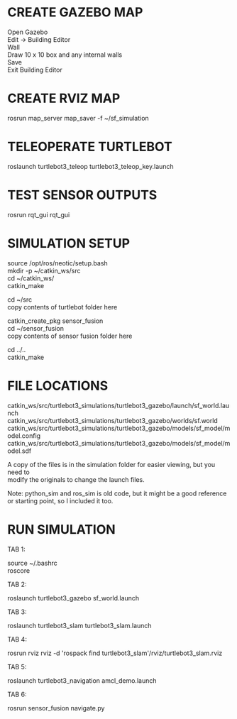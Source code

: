
# CREATE GAZEBO MAP

Open Gazebo <br/>
Edit -> Building Editor <br/>
Wall <br/>
Draw 10 x 10 box and any internal walls <br/>
Save <br/>
Exit Building Editor <br/>


# CREATE RVIZ MAP

rosrun map_server map_saver -f ~/sf_simulation


# TELEOPERATE TURTLEBOT

roslaunch turtlebot3_teleop turtlebot3_teleop_key.launch


# TEST SENSOR OUTPUTS

rosrun rqt_gui rqt_gui


# SIMULATION SETUP

source /opt/ros/neotic/setup.bash <br/>
mkdir -p ~/catkin_ws/src <br/>
cd ~/catkin_ws/ <br/>
catkin_make <br/>

cd ~/src <br/>
copy contents of turtlebot folder here <br/>

catkin_create_pkg sensor_fusion <br/>
cd ~/sensor_fusion <br/>
copy contents of sensor fusion folder here <br/>

cd ../.. <br/>
catkin_make <br/>


# FILE LOCATIONS

catkin_ws/src/turtlebot3_simulations/turtlebot3_gazebo/launch/sf_world.launch <br/>
catkin_ws/src/turtlebot3_simulations/turtlebot3_gazebo/worlds/sf.world <br/>
catkin_ws/src/turtlebot3_simulations/turtlebot3_gazebo/models/sf_model/model.config <br/>
catkin_ws/src/turtlebot3_simulations/turtlebot3_gazebo/models/sf_model/model.sdf <br/>

A copy of the files is in the simulation folder for easier viewing, but you need to <br/>
modify the originals to change the launch files.

Note: python_sim and ros_sim is old code, but it might be a good reference or starting
point, so I included it too.


# RUN SIMULATION

TAB 1:

source ~/.bashrc <br/>
roscore


TAB 2:

roslaunch turtlebot3_gazebo sf_world.launch


TAB 3:

roslaunch turtlebot3_slam turtlebot3_slam.launch


TAB 4:

rosrun rviz rviz -d 'rospack find turtlebot3_slam'/rviz/turtlebot3_slam.rviz


TAB 5:

roslaunch turtlebot3_navigation amcl_demo.launch


TAB 6:

rosrun sensor_fusion navigate.py

